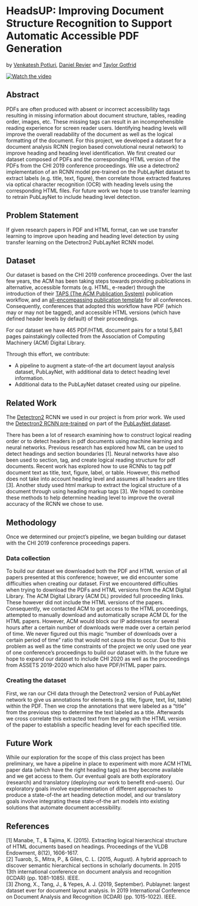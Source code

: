 # HeadsUP: Improving Document Structure Recognition to Support Automatic Accessible PDF Generation
by [Venkatesh Potluri](https://venkateshpotluri.me), [Daniel Revier](https://make4all.org/portfolio/daniel-revier/) and [Taylor Gotfrid](https://make4all.org/portfolio/taylor-gotfrid/)

[![Watch the video](https://img.youtube.com/vi/GpforMeYBxE/hqdefault.jpg)](https://www.youtu.be/GpforMeYBxE)

## Abstract
PDFs are often produced with absent or incorrect accessibility tags resulting in missing information about document structure, tables, reading order, images, etc. These missing tags can result in an incomprehensible reading experience for screen reader users. Identifying heading levels will improve the overall readability of the document as well as the logical formatting of the document. For this project, we developed a dataset for a document analysis RCNN (region based convolutional neural network) to improve heading and heading level identification. We first created our dataset composed of PDFs and the corresponding HTML version of the PDFs from the CHI 2019 conference proceedings. We use a detectron2 implementation of an RCNN model pre-trained on the PubLayNet dataset to extract labels (e.g. title, text, figure), then correlate those extracted features via optical character recognition (OCR) with heading levels using the corresponding HTML files. For future work we hope to use transfer learning to retrain PubLayNet to include heading level detection.

## Problem Statement
If given research papers in PDF and HTML format, can we use transfer learning to improve upon heading and heading level detection by using transfer learning on the Detectron2 PubLayNet RCNN model.

## Dataset
Our dataset is based on the CHI 2019 conference proceedings. Over the last few years, the ACM has been taking steps towards providing publications in alternative, accessible formats (e.g. HTML, e-reader) through the introduction of their [TAPS (The ACM Publication System)](https://www.acm.org/publications/taps/taps-best-practices) publication workflow, and an [all-encompassing publication template](https://www.acm.org/publications/proceedings-template) for all conferences. Consequently, conferences that adopted this workflow have PDF (which may or may not be tagged), and accessible HTML versions (which have defined header levels by default) of their proceedings.

For our dataset we have 465 PDF/HTML document pairs for a total 5,841 pages painstakingly collected from the Association of Computing Machinery (ACM) Digital Library.

Through this effort, we contribute:
* A pipeline to augment a state-of-the art document layout analysis dataset, PubLayNet, with additional data to detect heading level information.
* Additional data to the PubLayNet dataset created using our pipeline.

## Related Work
The [Detectron2](https://github.com/facebookresearch/detectron2) RCNN we used in our project is from prior work. We used the [Detectron2 RCNN pre-trained](https://github.com/hpanwar08/detectron2) on part of the [PubLayNet dataset](https://github.com/ibm-aur-nlp/PubLayNet). 

There has been a lot of research examining how to construct logical reading order or to detect headers in pdf documents using machine learning and neural networks. Previous research has explored how ML can be used to detect headings and section boundaries [1]. Neural networks have also been used to section, tag, and create logical reading structure for pdf documents. Recent work has explored how to use RCNNs to tag pdf document text as title, text, figure, label, or table. However, this method does not take into account heading level and assumes all headers are titles [3]. Another study used html markup to extract the logical structure of a document through using heading markup tags [3]. We hoped to combine these methods to help determine heading level to improve the overall accuracy of the RCNN we chose to use.

## Methodology
Once we determined our project’s pipeline, we began building our dataset with the CHI 2019 conference proceedings papers.
### Data collection
To build our dataset we downloaded both the PDF and HTML version of all papers presented at this conference; however, we did encounter some difficulties when creating our dataset. First we encountered difficulties when trying to download the PDFs and HTML versions from the ACM Digital Library. The ACM Digital Library (ACM DL) provided full proceeding  links. These however did not include the HTML versions of the papers. Consequently, we contacted ACM to get access to the HTML proceedings, attempted to manually download and automatically scrape ACM DL for the HTML papers.  However, ACM would block our IP addresses for several hours after a certain number of downloads were made over a certain period of time. We never figured out this magic “number of downloads over a certain period of time” ratio that would not cause this to occur. Due to this problem as well as the time constraints of the project we only used one year of one conference’s proceedings to build our dataset with. In the future we hope to expand our dataset to include CHI 2020 as well as the proceedings from ASSETS 2019-2020 which also have PDF/HTML paper pairs.

### Creating the dataset
First, we ran our CHI data through the Detectron2 version of PubLayNet network to give us annotations for elements (e.g. title, figure, text, list, table) within the PDF. Then we crop the annotations that were labeled as a “title” from the previous step to determine the text labeled as a title. Afterwards we cross correlate this extracted text from the png with the HTML version of the paper to establish a specific heading level for each specified title.
## Future Work
While our exploration for the scope of this class project has been preliminary, we have a pipeline in place to experiment with more ACM HTML paper data (which have the right heading tags) as they become available and we get access to them. Our eventual goals are both exploratory (research) and translatory (deploying our work to benefit end-users). Our exploratory goals involve experimentation of different approaches to produce a state-of-the art heading detection model, and our translatory goals involve integrating these state-of-the art models into existing solutions that automate document accessibility.
## References
[1] Manabe, T., & Tajima, K. (2015). Extracting logical hierarchical structure of HTML documents based on headings. Proceedings of the VLDB Endowment, 8(12), 1606-1617.  
[2] Tuarob, S., Mitra, P., & Giles, C. L. (2015, August). A hybrid approach to discover semantic hierarchical sections in scholarly documents. In 2015 13th international conference on document analysis and recognition (ICDAR) (pp. 1081-1085). IEEE.  
[3] Zhong, X., Tang, J., & Yepes, A. J. (2019, September). Publaynet: largest dataset ever for document layout analysis. In 2019 International Conference on Document Analysis and Recognition (ICDAR) (pp. 1015-1022). IEEE.  

